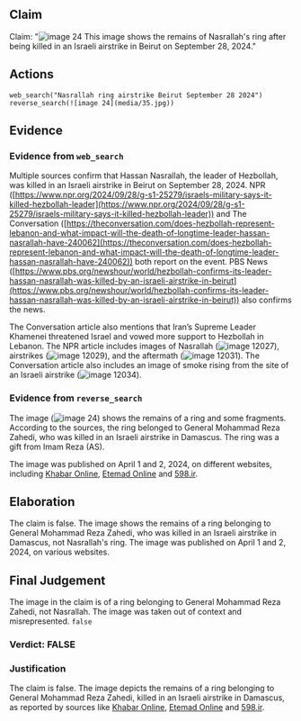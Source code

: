 ## Claim
Claim: "![image 24](media/35.jpg) This image shows the remains of Nasrallah's ring after being killed in an Israeli airstrike in Beirut on September 28, 2024."

## Actions
```
web_search("Nasrallah ring airstrike Beirut September 28 2024")
reverse_search(![image 24](media/35.jpg))
```

## Evidence
### Evidence from `web_search`
Multiple sources confirm that Hassan Nasrallah, the leader of Hezbollah, was killed in an Israeli airstrike in Beirut on September 28, 2024. NPR ([https://www.npr.org/2024/09/28/g-s1-25279/israels-military-says-it-killed-hezbollah-leader](https://www.npr.org/2024/09/28/g-s1-25279/israels-military-says-it-killed-hezbollah-leader)) and The Conversation ([https://theconversation.com/does-hezbollah-represent-lebanon-and-what-impact-will-the-death-of-longtime-leader-hassan-nasrallah-have-240062](https://theconversation.com/does-hezbollah-represent-lebanon-and-what-impact-will-the-death-of-longtime-leader-hassan-nasrallah-have-240062)) both report on the event. PBS News ([https://www.pbs.org/newshour/world/hezbollah-confirms-its-leader-hassan-nasrallah-was-killed-by-an-israeli-airstrike-in-beirut](https://www.pbs.org/newshour/world/hezbollah-confirms-its-leader-hassan-nasrallah-was-killed-by-an-israeli-airstrike-in-beirut)) also confirms the news.

The Conversation article also mentions that Iran’s Supreme Leader Khamenei threatened Israel and vowed more support to Hezbollah in Lebanon. The NPR article includes images of Nasrallah (![image 12027](media/2025-08-31_11-42-1756640520-437780.jpg)), airstrikes (![image 12029](media/2025-08-31_11-42-1756640521-906003.jpg)), and the aftermath (![image 12031](media/2025-08-31_11-42-1756640526-680001.jpg)). The Conversation article also includes an image of smoke rising from the site of an Israeli airstrike (![image 12034](media/2025-08-31_11-42-1756640535-895463.jpg)).


### Evidence from `reverse_search`
The image (![image 24](media/35.jpg)) shows the remains of a ring and some fragments. According to the sources, the ring belonged to General Mohammad Reza Zahedi, who was killed in an Israeli airstrike in Damascus. The ring was a gift from Imam Reza (AS).

The image was published on April 1 and 2, 2024, on different websites, including [Khabar Online](https://www.khabaronline.ir/news/1890386/%D8%B9%DA%A9%D8%B3%DB%8C-%D8%AA%D9%84%D8%AE-%D8%A7%D8%B2-%D8%A7%D9%86%DA%AF%D8%B4%D8%AA%D8%B1-%D8%A8%D8%B1%D8%AC%D8%A7%DB%8C-%D9%85%D8%A7%D9%86%D8%AF%D9%87-%D8%A7%D8%B2-%D8%B3%D8%B1%D8%AF%D8%A7%D8%B1-%D8%B2%D8%A7%D9%87%D8%AF%DB%8C-%D8%A8%D8%B9%D8%AF-%D8%A7%D8%B2-%D8%B4%D9%87%D8%A7%D8%AF%D8%AA-%D9%87%D8%AF%DB%8C%D9%87), [Etemad Online](https://www.etemadonline.com/%D8%A8%D8%AE%D8%B4-%D8%B3%DB%8C%D8%A7%D8%B3%DB%8C-9/655901-%D8%A7%D9%86%DA%AF%D8%B4%D8%AA%D8%B1-%D8%A7%D9%87%D8%AF%D8%A7%DB%8C%DB%8C-%D8%B4%D9%87%DB%8C%D8%AF%D8%B2%D8%A7%D9%87%D8%AF%DB%8C-%D8%AD%D9%85%D9%84%D9%87-%D8%A7%D8%B3%D8%B1%D8%A7%D8%A6%DB%8C%D9%84) and [598.ir](https://www.598.ir/fa/news/535490/%D8%AA%D8%B5%D9%88%DB%8C%D8%B1%DB%8C-%D8%A7%D8%B2-%D8%A7%D9%86%DA%AF%D8%B4%D8%AA%D8%B1-%D8%B4%D9%87%DB%8C%D8%AF-%D8%B2%D8%A7%D9%87%D8%AF%DB%8C).


## Elaboration
The claim is false. The image shows the remains of a ring belonging to General Mohammad Reza Zahedi, who was killed in an Israeli airstrike in Damascus, not Nasrallah's ring. The image was published on April 1 and 2, 2024, on various websites.


## Final Judgement
The image in the claim is of a ring belonging to General Mohammad Reza Zahedi, not Nasrallah. The image was taken out of context and misrepresented. `false`

### Verdict: FALSE

### Justification
The claim is false. The image depicts the remains of a ring belonging to General Mohammad Reza Zahedi, killed in an Israeli airstrike in Damascus, as reported by sources like [Khabar Online](https://www.khabaronline.ir/news/1890386/%D8%B9%DA%A9%D8%B3%DB%8C-%D8%AA%D9%84%D8%AE-%D8%A7%D8%B2-%D8%A7%D9%86%DA%AF%D8%B4%D8%AA%D8%B1-%D8%A8%D8%B1%D8%AC%D8%A7%DB%8C-%D9%85%D8%A7%D9%86%D8%AF%D9%87-%D8%A7%D8%B2-%D8%B3%D8%B1%D8%AF%D8%A7%D8%B1-%D8%B2%D8%A7%D9%87%D8%AF%DB%8C-%D8%A8%D8%B9%D8%AF-%D8%A7%D8%B2-%D8%B4%D9%87%D8%A7%D8%AF%D8%AA-%D9%87%D8%AF%DB%8C%D9%87), [Etemad Online](https://www.etemadonline.com/%D8%A8%D8%AE%D8%B4-%D8%B3%DB%8C%D8%A7%D8%B3%DB%8C-9/655901-%D8%A7%D9%86%DA%AF%D8%B4%D8%AA%D8%B1-%D8%A7%D9%87%D8%AF%D8%A7%DB%8C%DB%8C-%D8%B4%D9%87%DB%8C%D8%AF%D8%B2%D8%A7%D9%87%D8%AF%DB%8C-%D8%AD%D9%85%D9%84%D9%87-%D8%A7%D8%B3%D8%B1%D8%A7%D8%A6%DB%8C%D9%84) and [598.ir](https://www.598.ir/fa/news/535490/%D8%AA%D8%B5%D9%88%DB%8C%D8%B1%DB%8C-%D8%A7%D8%B2-%D8%A7%D9%86%DA%AF%D8%B4%D8%AA%D8%B1-%D8%B4%D9%87%DB%8C%D8%AF-%D8%B2%D8%A7%D9%87%D8%AF%DB%8C).

